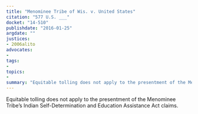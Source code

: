 ```yaml
---
title: "Menominee Tribe of Wis. v. United States"
citation: "577 U.S. ___"
docket: "14-510"
publishdate: "2016-01-25"
argdate: ""
justices:
- 2006alito
advocates:
- 
tags:
- 
topics:
- 
summary: "Equitable tolling does not apply to the presentment of the Menominee Tribe’s Indian Self-Determination and Education Assistance Act claims."
---
```

Equitable tolling does not apply to the presentment of the Menominee Tribe’s Indian Self-Determination and Education Assistance Act claims.

